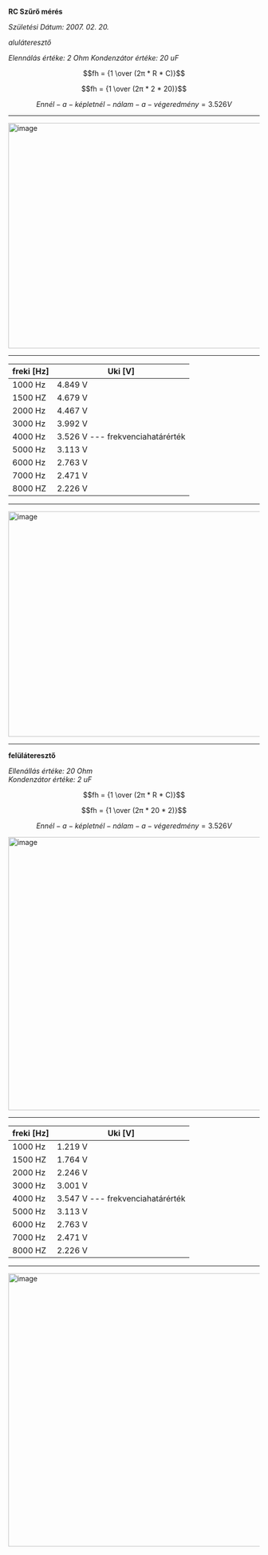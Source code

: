 **RC Szűrő mérés** 

*Születési Dátum: 2007. 02. 20.*

*aluláteresztő*

*Elennálás értéke: 2 Ohm*
*Kondenzátor értéke: 20 uF*

$$fh = {1 \over (2π * R * C)}$$

$$fh = {1 \over (2π * 2 * 20)}$$

$$Ennél-a-képletnél-nálam-a-végeredmény =     3.526 V$$

---

<img width="780" height="452" alt="image" src="https://github.com/user-attachments/assets/c13c129c-fc21-482f-8136-f7f42be9da24" />

---

| freki [Hz] | Uki [V] |
|------------|---------|
1000 Hz | 4.849 V |
1500 HZ | 4.679 V |
2000 Hz | 4.467 V |
3000 Hz | 3.992 V |
4000 Hz | 3.526 V --- frekvenciahatárérték
5000 Hz | 3.113 V |
6000 Hz | 2.763 V |
7000 Hz | 2.471 V |
8000 HZ | 2.226 V |

---

<img width="780" height="452" alt="image" src="https://i.imgur.com/Sn7FLOQ.png" />

------------------------

**felüláteresztő**

*Ellenállás értéke: 20 Ohm*  
*Kondenzátor értéke: 2 uF*

$$fh = {1 \over (2π * R * C)}$$

$$fh = {1 \over (2π * 20 * 2)}$$

$$Ennél-a-képletnél-nálam-a-végeredmény =     3.526 V$$

<img width="972" height="548" alt="image" src="https://github.com/user-attachments/assets/f0ef64c1-aa9d-4d1e-9bf8-81b680c56fde" />

---

| freki [Hz] | Uki [V] |
|------------|---------|
1000 Hz | 1.219 V |
1500 HZ | 1.764 V |
2000 Hz | 2.246 V |
3000 Hz | 3.001 V |
4000 Hz | 3.547 V --- frekvenciahatárérték
5000 Hz | 3.113 V |
6000 Hz | 2.763 V |
7000 Hz | 2.471 V |
8000 HZ | 2.226 V |

---

<img width="972" height="548" alt="image" src="https://i.imgur.com/yx2qzxw.png" />
